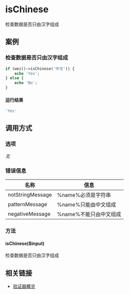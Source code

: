 isChinese
=========

检查数据是否只由汉字组成

案例
----

### 检查数据是否只由汉字组成

```php
if (wei()->isChinese('中文')) {
    echo 'Yes';
} else {
    echo 'No';
}
```

#### 运行结果

```php
'Yes'
```

调用方式
--------

### 选项

*无*

### 错误信息

名称                    | 信息
------------------------|------
notStringMessage        | %name%必须是字符串
patternMessage          | %name%只能由中文组成
negativeMessage         | %name%不能只由中文组成

### 方法

#### isChinese($input)
检查数据是否只由汉字组成

相关链接
--------

* [验证器概览](../book/validators.md)